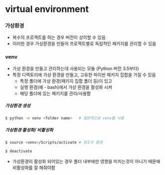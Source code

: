 # virtual environment

### 가상환경

- 복수의 프로젝트를 하는 경우 버전이 상이할 수 있음
- 이러한 경우 가상환경을 만들어 프로젝트별로 독립적인 패키지를 관리할 수 있음



### venv

- 가상 환경을 만들고 관리하는데 사용되는 모듈 (Python 버전 3.5부터)
- 특정 디렉토리에 가상 환경을 만들고, 고유한 파이썬 패키지 집합을 가질 수 있음
  - 특정 폴더에 가상 환경(패키지 집합 폴더 등)이 있고
  - 실행 환경(예 - bash)에서 가상 환경을 활성화 시켜
  - 해당 폴더에 있는 패키지를 관리/사용함

##### 가상환경 생성

```bash
$ python -m venv <folder name>   # 일반적으로 venv를 사용
```



##### 가상환경 활성화/ 비활성화

```bash
$ source <venv>/Scripts/activate # 윈도우 환경
```

```bash
$ deactivate
```

- 가상환경이 활성화 되어있는 경우 폴더 내부에만 영향을 미치는것이 아니기 때문에 비활성화를 잘 해줘야함
